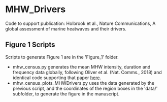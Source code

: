 # MHW_Drivers

Code to support publication: Holbrook et al., Nature Communications, A global assessment of marine heatwaves and their drivers.

## Figure 1 Scripts

Scripts to generate Figure 1 are in the 'Figure_1' folder.

* mhw_census.py generates the mean MHW intensity, duration and frequency data globally, following Oliver et al. (Nat. Comms., 2018) and identical code supporting that paper [here](https://github.com/ecjoliver/Global_MHW_Trends).
* mhw_census_plots_MHWDrivers.py uses the data generated by the previous script, and the coordinates of the region boxes in the 'data/' subfolder, to generate the figure in the manuscript.
